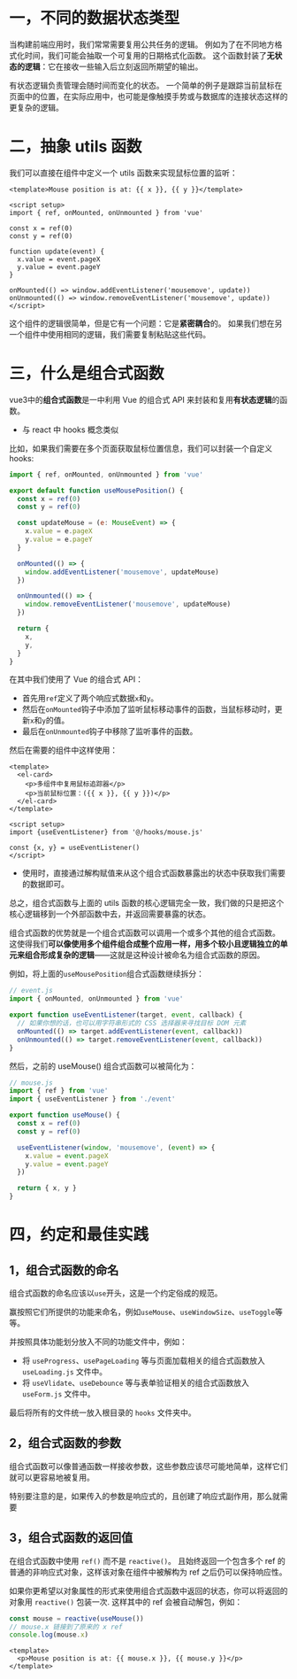 # 一，不同的数据状态类型


当构建前端应用时，我们常常需要复用公共任务的逻辑。
例如为了在不同地方格式化时间，我们可能会抽取一个可复用的日期格式化函数。
这个函数封装了**无状态的逻辑**：它在接收一些输入后立刻返回所期望的输出。


有状态逻辑负责管理会随时间而变化的状态。
一个简单的例子是跟踪当前鼠标在页面中的位置，在实际应用中，也可能是像触摸手势或与数据库的连接状态这样的更复杂的逻辑。


# 二，抽象 utils 函数
我们可以直接在组件中定义一个 utils 函数来实现鼠标位置的监听：
```vue
<template>Mouse position is at: {{ x }}, {{ y }}</template>

<script setup>
import { ref, onMounted, onUnmounted } from 'vue'

const x = ref(0)
const y = ref(0)

function update(event) {
  x.value = event.pageX
  y.value = event.pageY
}

onMounted(() => window.addEventListener('mousemove', update))
onUnmounted(() => window.removeEventListener('mousemove', update))
</script>
```
这个组件的逻辑很简单，但是它有一个问题：它是**紧密耦合**的。
如果我们想在另一个组件中使用相同的逻辑，我们需要复制粘贴这些代码。


# 三，什么是组合式函数

vue3中的**组合式函数**是一中利用 Vue 的组合式 API 来封装和复用**有状态逻辑**的函数。
- 与 react 中 hooks 概念类似

比如，如果我们需要在多个页面获取鼠标位置信息，我们可以封装一个自定义hooks:
```js
import { ref, onMounted, onUnmounted } from 'vue'

export default function useMousePosition() {
  const x = ref(0)
  const y = ref(0)

  const updateMouse = (e: MouseEvent) => {
    x.value = e.pageX
    y.value = e.pageY
  }

  onMounted(() => {
    window.addEventListener('mousemove', updateMouse)
  })

  onUnmounted(() => {
    window.removeEventListener('mousemove', updateMouse)
  })

  return {
    x,
    y,
  }
}
```
在其中我们使用了 Vue 的组合式 API：
- 首先用`ref`定义了两个响应式数据`x`和`y`。
- 然后在`onMounted`钩子中添加了监听鼠标移动事件的函数，当鼠标移动时，更新`x`和`y`的值。
- 最后在`onUnmounted`钩子中移除了监听事件的函数。

然后在需要的组件中这样使用：
```vue
<template>
  <el-card>
    <p>多组件中复用鼠标追踪器</p>
    <p>当前鼠标位置：({{ x }}, {{ y }})</p>
  </el-card>
</template>

<script setup>
import {useEventListener} from '@/hooks/mouse.js'

const {x, y} = useEventListener()
</script>
```
- 使用时，直接通过解构赋值来从这个组合式函数暴露出的状态中获取我们需要的数据即可。

总之，组合式函数与上面的 utils 函数的核心逻辑完全一致，我们做的只是把这个核心逻辑移到一个外部函数中去，并返回需要暴露的状态。

组合式函数的优势就是一个组合式函数可以调用一个或多个其他的组合式函数。
这使得我们**可以像使用多个组件组合成整个应用一样，用多个较小且逻辑独立的单元来组合形成复杂的逻辑**——这就是这种设计被命名为组合式函数的原因。

例如，将上面的`useMousePosition`组合式函数继续拆分：
```javascript
// event.js
import { onMounted, onUnmounted } from 'vue'

export function useEventListener(target, event, callback) {
  // 如果你想的话，也可以用字符串形式的 CSS 选择器来寻找目标 DOM 元素
  onMounted(() => target.addEventListener(event, callback))
  onUnmounted(() => target.removeEventListener(event, callback))
}
```
然后，之前的 useMouse() 组合式函数可以被简化为：
```javascript
// mouse.js
import { ref } from 'vue'
import { useEventListener } from './event'

export function useMouse() {
  const x = ref(0)
  const y = ref(0)

  useEventListener(window, 'mousemove', (event) => {
    x.value = event.pageX
    y.value = event.pageY
  })

  return { x, y }
}
```

# 四，约定和最佳实践
## 1，组合式函数的命名
组合式函数的命名应该以`use`开头，这是一个约定俗成的规范。

赢按照它们所提供的功能来命名，例如`useMouse`、`useWindowSize`、`useToggle`等等。

并按照具体功能划分放入不同的功能文件中，例如：
- 将 `useProgress`、`usePageLoading` 等与页面加载相关的组合式函数放入 `useLoading.js` 文件中。
- 将 `useVlidate`、`useDebounce` 等与表单验证相关的组合式函数放入 `useForm.js` 文件中。

最后将所有的文件统一放入根目录的 `hooks` 文件夹中。

## 2，组合式函数的参数
组合式函数可以像普通函数一样接收参数，这些参数应该尽可能地简单，这样它们就可以更容易地被复用。

特别要注意的是，如果传入的参数是响应式的，且创建了响应式副作用，那么就需要


## 3，组合式函数的返回值
在组合式函数中使用 `ref()` 而不是 `reactive()`。
且始终返回一个包含多个 ref 的普通的非响应式对象，这样该对象在组件中被解构为 ref 之后仍可以保持响应性。

如果你更希望以对象属性的形式来使用组合式函数中返回的状态，你可以将返回的对象用 `reactive()` 包装一次.
这样其中的 ref 会被自动解包，例如：
```javascript
const mouse = reactive(useMouse())
// mouse.x 链接到了原来的 x ref
console.log(mouse.x)
```
```vue
<template>
  <p>Mouse position is at: {{ mouse.x }}, {{ mouse.y }}</p>
</template>
```










